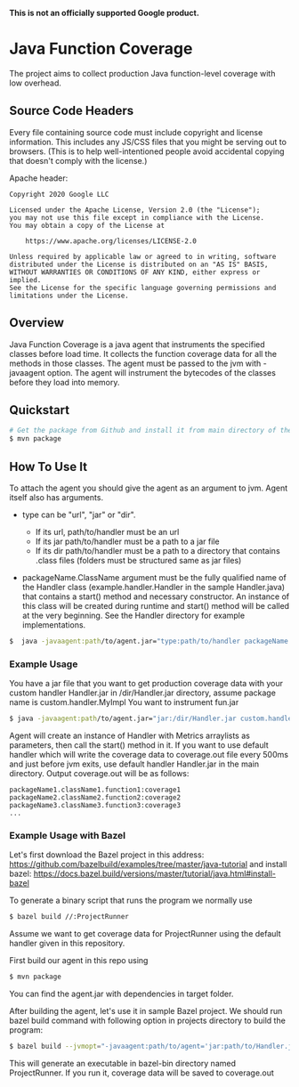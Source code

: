 **This is not an officially supported Google product.**

# Java Function Coverage

The project aims to collect production Java function-level coverage with low overhead.

## Source Code Headers

Every file containing source code must include copyright and license
information. This includes any JS/CSS files that you might be serving out to
browsers. (This is to help well-intentioned people avoid accidental copying that
doesn't comply with the license.)

Apache header:

```
Copyright 2020 Google LLC

Licensed under the Apache License, Version 2.0 (the "License");
you may not use this file except in compliance with the License.
You may obtain a copy of the License at

    https://www.apache.org/licenses/LICENSE-2.0

Unless required by applicable law or agreed to in writing, software
distributed under the License is distributed on an "AS IS" BASIS,
WITHOUT WARRANTIES OR CONDITIONS OF ANY KIND, either express or implied.
See the License for the specific language governing permissions and
limitations under the License.
```

## Overview

Java Function Coverage is a java agent that instruments the specified classes before load time. It collects the function coverage data for all the methods in those classes. The agent must be passed to the jvm with -javaagent option. The agent will instrument the bytecodes of the classes before they load into memory. 

## Quickstart

```bash
# Get the package from Github and install it from main directory of the package
$ mvn package
```

## How To Use It

To attach the agent you should give the agent as an argument to jvm. Agent itself also has arguments. 

* type can be "url", "jar" or "dir". 
    * If its url, path/to/handler must be an url
    * If its jar path/to/handler must be a path to a jar file  
    * If its dir path/to/handler must be a path to a directory that contains .class files (folders must be structured same as jar files)
    
* packageName.ClassName argument must be the fully qualified name of the Handler class (example.handler.Handler in the sample Handler.java) that contains a start() method and necessary constructor. An instance of this class will be created during runtime and start() method will be called at the very beginning. See the Handler directory for example implementations.  

```bash
$  java -javaagent:path/to/agent.jar="type:path/to/handler packageName.ClassName" [other args..]
```

### Example Usage

You have a jar file that you want to get production coverage data with your custom handler Handler.jar in /dir/Handler.jar directory, assume package name is custom.handler.MyImpl You want to instrument fun.jar

```bash
$ java -javaagent:path/to/agent.jar="jar:/dir/Handler.jar custom.handler.MyImpl" -jar fun.jar
```

Agent will create an instance of Handler with Metrics arraylists as parameters, then call the start() method in it. If you want to use default handler which will write the coverage data to coverage.out file every 500ms and just before jvm exits, use default handler Handler.jar in the main directory. Output coverage.out will be as follows:

```
packageName1.className1.function1:coverage1
packageName2.className2.function2:coverage2
packageName3.className3.function3:coverage3
...
```

### Example Usage with Bazel

Let's first download the Bazel project in this address: https://github.com/bazelbuild/examples/tree/master/java-tutorial and install bazel: https://docs.bazel.build/versions/master/tutorial/java.html#install-bazel

To generate a binary script that runs the program we normally use 

```bash
$ bazel build //:ProjectRunner
```

Assume we want to get coverage data for ProjectRunner using the default handler given in this repository.

First build our agent in this repo using 

```bash
$ mvn package
```

You can find the agent.jar with dependencies in target folder.

After building the agent, let's use it in sample Bazel project. We should run bazel build command with following option in projects directory to build the program:

```bash
$ bazel build --jvmopt="-javaagent:path/to/agent='jar:path/to/Handler.jar example.handler.Handler' " //:ProjectRunner
```

This will generate an executable in bazel-bin directory named ProjectRunner. If you run it, coverage data will be saved to coverage.out

